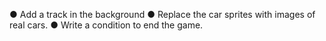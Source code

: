 ● Add a track in the background
● Replace the car sprites with images of real cars.
● Write a condition to end the game.